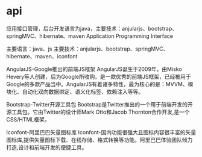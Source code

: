 # api
应用接口管理，后台开发语言为java，主要技术：anjularjs、bootstrap、springMVC、hibernate、maven
Application Programming Interface

主要语言：java、js
主要技术：anjularjs、bootstrap、springMVC、hibernate、maven、iconfont

AngularJS-Google推出的前端JS框架
AngularJS诞生于2009年，由Misko Hevery等人创建，后为Google所收购。是一款优秀的前端JS框架，已经被用于Google的多款产品当中。AngularJS有着诸多特性，最为核心的是：MVVM、模块化、自动化双向数据绑定、语义化标签、依赖注入等等。

Bootstrap-Twitter开源工具包
Bootstrap是Twitter推出的一个用于前端开发的开源工具包。它由Twitter的设计师Mark Otto和Jacob Thornton合作开发,是一个CSS/HTML框架。

Iconfont-阿里巴巴矢量图标库
Iconfont-国内功能很强大且图标内容很丰富的矢量图标库,提供矢量图标下载、在线存储、格式转换等功能。阿里巴巴体验团队倾力打造,设计和前端开发的便捷工具。






